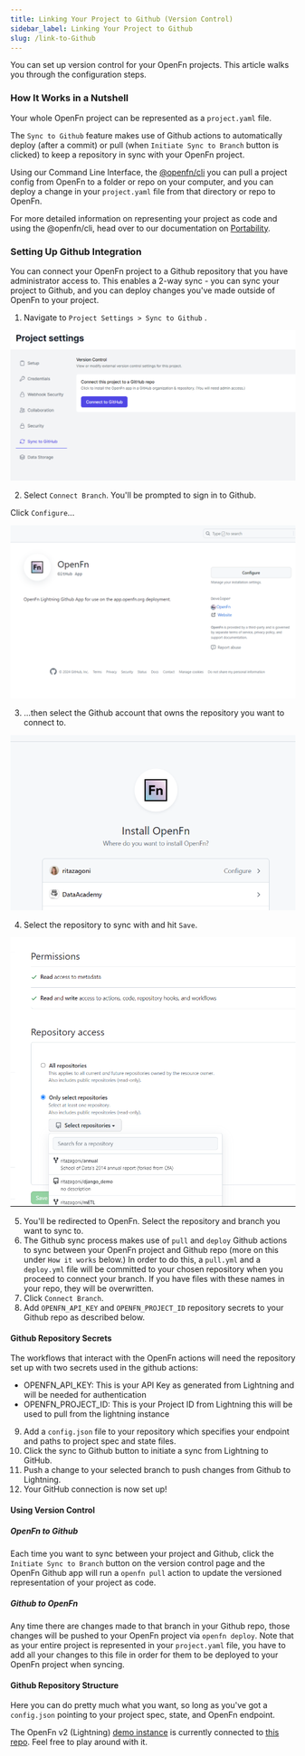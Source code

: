 ```yaml
---
title: Linking Your Project to Github (Version Control)
sidebar_label: Linking Your Project to Github
slug: /link-to-Github
---
```


You can set up version control for your OpenFn projects. This article walks you
through the configuration steps.

### How It Works in a Nutshell

Your whole OpenFn project can be represented as a `project.yaml` file.

The `Sync to Github` feature makes use of Github actions to automatically deploy
(after a commit) or pull (when `Initiate Sync to Branch` button is clicked) to
keep a repository in sync with your OpenFn project.

Using our Command Line Interface, the [@openfn/cli](../deploy/portability.md)
you can pull a project config from OpenFn to a folder or repo on your computer,
and you can deploy a change in your `project.yaml` file from that directory or
repo to OpenFn.

For more detailed information on representing your project as code and using the
@openfn/cli, head over to our documentation on
[Portability](../deploy/portability.md).

### Setting Up Github Integration

You can connect your OpenFn project to a Github repository that you have
administrator access to. This enables a 2-way sync - you can sync your project
to Github, and you can deploy changes you've made outside of OpenFn to your
project.

1. Navigate to `Project Settings > Sync to Github` .

![Connect to Github](/img/lightning_connect_to_gh.png)

2. Select `Connect Branch`. You'll be prompted to sign in to Github.

Click `Configure`...

![Configure](/img/lightning_gh_configure.png)

3. ...then select the Github account that owns the repository you want to
   connect to.

![Install](/img/lightning_gh_install_openfn.png)

4. Select the repository to sync with and hit `Save`.

![Permissions](/img/lightning_gh_permissions.png)

5. You'll be redirected to OpenFn. Select the repository and branch you want to
   sync to.
6. The Github sync process makes use of `pull` and `deploy` Github actions to
   sync between your OpenFn project and Github repo (more on this under
   `How it works` below.) In order to do this, a `pull.yml` and a `deploy.yml`
   file will be committed to your chosen repository when you proceed to connect
   your branch. If you have files with these names in your repo, they will be
   overwritten.
7. Click `Connect Branch`.
8. Add `OPENFN_API_KEY` and `OPENFN_PROJECT_ID` repository secrets to your
   Github repo as described below.

#### Github Repository Secrets

The workflows that interact with the OpenFn actions will need the repository set
up with two secrets used in the github actions:

- OPENFN_API_KEY: This is your API Key as generated from Lightning and will be
  needed for authentication
- OPENFN_PROJECT_ID: This is your Project ID from Lightning this will be used to
  pull from the lightning instance

9. Add a `config.json` file to your repository which specifies your endpoint and
   paths to project spec and state files.
10. Click the sync to Github button to initiate a sync from Lightning to GitHub.
11. Push a change to your selected branch to push changes from Github to
    Lightning.
12. Your GitHub connection is now set up!

#### Using Version Control

##### OpenFn to Github

Each time you want to sync between your project and Github, click the
`Initiate Sync to Branch` button on the version control page and the OpenFn
Github app will run a `openfn pull` action to update the versioned
representation of your project as code.

##### Github to OpenFn

Any time there are changes made to that branch in your Github repo, those
changes will be pushed to your OpenFn project via `openfn deploy`. Note that
as your entire project is represented in your `project.yaml` file, you have to
add all your changes to this file in order for them to be deployed to your
OpenFn project when syncing.

#### Github Repository Structure

Here you can do pretty much what you want, so long as you've got a `config.json`
pointing to your project spec, state, and OpenFn endpoint.

The OpenFn v2 (Lightning) [demo instance](https://demo.openfn.org) is currently connected to
[this repo](https://Github.com/OpenFn/demo-openhie/). Feel free to play around
with it.
